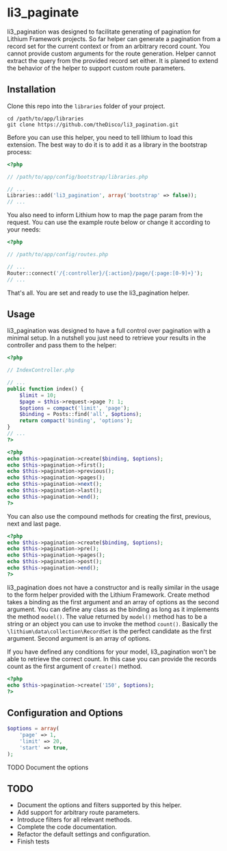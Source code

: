 li3_paginate
============

li3_pagination was designed to facilitate generating of pagination for Lithium Framework projects. So far helper can
generate a pagination from a record set for the current context or from an arbitrary record count. You cannot provide
custom arguments for the route generation. Helper cannot extract the query from the provided record set either. It is
planed to extend the behavior of the helper to support custom route parameters.

Installation
------------

Clone this repo into the `libraries` folder of your project.

	cd /path/to/app/libraries
	git clone https://github.com/theDisco/li3_pagination.git

Before you can use this helper, you need to tell lithium
to load this extension. The best way to do it is to add it as a library in the bootstrap process:

``` php
<?php

// /path/to/app/config/bootstrap/libraries.php

// ...
Libraries::add('li3_pagination', array('bootstrap' => false));
// ...
```

You also need to inform Lithium how to map the page param from the request. You can use the example route below or change
it according to your needs:

``` php
<?php

// /path/to/app/config/routes.php

// ...
Router::connect('/{:controller}/{:action}/page/{:page:[0-9]+}');
// ...
```

That's all. You are set and ready to use the li3_pagination helper.

Usage
-----

li3_pagination was designed to have a full control over pagination with a minimal setup. In a nutshell you just need to
retrieve your results in the controller and pass them to the helper:


``` php
<?php

// IndexController.php

// ...
public function index() {
    $limit = 10;
    $page = $this->request->page ?: 1;
    $options = compact('limit', 'page');
    $binding = Posts::find('all', $options);
    return compact('binding', 'options');
}
// ...
?>
```

``` php
<?php
echo $this->pagination->create($binding, $options);
echo $this->pagination->first();
echo $this->pagination->previous();
echo $this->pagination->pages();
echo $this->pagination->next();
echo $this->pagination->last();
echo $this->pagination->end();
?>
```

You can also use the compound methods for creating the first, previous, next and last page.

``` php
<?php
echo $this->pagination->create($binding, $options);
echo $this->pagination->pre();
echo $this->pagination->pages();
echo $this->pagination->post();
echo $this->pagination->end();
?>
```

li3_pagination does not have a constructor and is really similar in the usage to the form helper provided with the Lithium
Framework. Create method takes a binding as the first argument and an array of options as the second argument. You can define
any class as the binding as long as it implements the method `model()`. The value returned by `model()` method has to be
a string or an object you can use to invoke the method `count()`. Basically the `\lithium\data\collection\RecordSet` is
the perfect candidate as the first argument. Second argument is an array of options.

If you have defined any conditions for your model, li3_pagination won't be able to retrieve the correct count. In this case
you can provide the records count as the first argument of `create()` method.

``` php
<?php
echo $this->pagination->create('150', $options);
?>
```

Configuration and Options
-------------------------

``` php
$options = array(
    'page' => 1,
    'limit' => 20,
    'start' => true,
);
```

TODO Document the options

TODO
----
* Document the options and filters supported by this helper.
* Add support for arbitrary route parameters.
* Introduce filters for all relevant methods.
* Complete the code documentation.
* Refactor the default settings and configuration.
* Finish tests